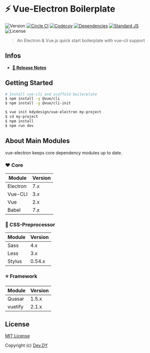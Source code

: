 # ⚡️ Vue-Electron Boilerplate
![Version][version-src]
[![Circle CI][circle-ci-src]][circle-ci-href]
[![Codecov][codecov-src]][codecov-href]
[![Dependencies][david-dm-src]][david-dm-href]
[![Standard JS][standard-js-src]][standard-js-href]
![License][license-src]

> An Electron & Vue.js quick start boilerplate with vue-cli support

## Infos
- [📖 **Release Notes**](./CHANGELOG.md)

## Getting Started

```bash
# Install vue-cli and scaffold boilerplate
$ npm install -g @vue/cli
$ npm install -g @vue/cli-init

$ vue init kdydesign/vue-electron my-project
$ cd my-project
$ npm install
$ npm run dev
```

## About Main Modules
vue-electron keeps core dependency modules up to date.

### ❤️ Core

| Module   | Version          |
|----------|------------------|
| Electron | 7.x              |
| Vue-CLI  | 3.x              |
| Vue      | 2.x              |
| Babel    | 7.x              |

### 🔱 CSS-Preprocessor

| Module | Version          |
|--------|------------------|
| Sass   | 4.x              |
| Less   | 3.x              |
| Stylus | 0.54.x           |

### ⭐️ Framework

| Module | Version          |
|--------|------------------|
| Quasar | 1.5.x            |
| vuetify| 2.1.x            |


## License

[MIT License](./LICENSE)

Copyright (c) [Dev.DY](https://kdydesign.github.io/)

<!-- Badges -->
[version-src]: https://img.shields.io/github/package-json/v/kdydesign/vue-electron?style=flat-square
[circle-ci-src]: https://img.shields.io/circleci/project/github/kdydesign/vue-electron/master.svg?style=flat-square
[circle-ci-href]: https://circleci.com/gh/kdydesign/vue-electron/tree/master
[codecov-src]: https://img.shields.io/codecov/c/github/kdydesign/vue-electron.svg?style=flat-square
[codecov-href]: https://codecov.io/gh/kdydesign/vue-electron
[david-dm-src]: https://david-dm.org/kdydesign/vue-electron/status.svg?style=flat-square
[david-dm-href]: https://david-dm.org/kdydesign/vue-electron
[standard-js-src]: https://img.shields.io/badge/code_style-standard-brightgreen.svg?style=flat-square
[standard-js-href]: https://standardjs.com
[license-src]: https://img.shields.io/github/license/kdydesign/vue-electron?style=flat-square
